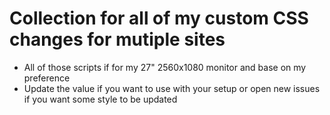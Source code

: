 # Collection for all of my custom CSS changes for mutiple sites

- All of those scripts if for my 27" 2560x1080 monitor and base on my preference
- Update the value if you want to use with your setup or open new issues if you want some style to be updated

